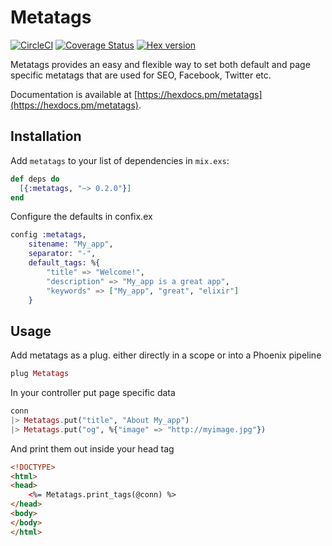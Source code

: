 # Metatags

[![CircleCI](https://circleci.com/gh/johantell/metatags.svg?style=svg)](https://circleci.com/gh/johantell/metatags)
[![Coverage Status](https://coveralls.io/repos/github/johantell/metatags/badge.svg?branch=master)](https://coveralls.io/github/johantell/metatags?branch=master)
[![Hex version](https://img.shields.io/hexpm/v/metatags.svg)](https://hex.pm/metatags)

Metatags provides an easy and flexible way to set both default and page specific metatags that are
used for SEO, Facebook, Twitter etc.

Documentation is available at [https://hexdocs.pm/metatags](https://hexdocs.pm/metatags).

## Installation

Add `metatags` to your list of dependencies in `mix.exs`:

```elixir
def deps do
  [{:metatags, "~> 0.2.0"}]
end
```

Configure the defaults in confix.ex

```elixir
config :metatags,
    sitename: "My_app",
    separator: "-",
    default_tags: %{
        "title" => "Welcome!",
        "description" => "My_app is a great app",
        "keywords" => ["My_app", "great", "elixir"]
    }
```

## Usage

Add metatags as a plug. either directly in a scope or into a Phoenix pipeline
```elixir
plug Metatags
```

In your controller put page specific data
```elixir
conn
|> Metatags.put("title", "About My_app")
|> Metatags.put("og", %{"image" => "http://myimage.jpg"})
```

And print them out inside your head tag
```html
<!DOCTYPE>
<html>
<head>
    <%= Metatags.print_tags(@conn) %>
</head>
<body>
</body>
</html>
```
